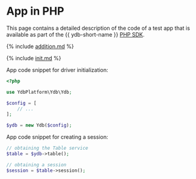 # App in PHP

This page contains a detailed description of the code of a test app that is available as part of the {{ ydb-short-name }} [PHP SDK](https://github.com/ydb-platform/ydb-php-sdk).

{% include [addition.md](auxilary/addition.md) %}

{% include [init.md](steps/01_init.md) %}

App code snippet for driver initialization:

```php
<?php

use YdbPlatform\Ydb\Ydb;

$config = [
    // ...
];

$ydb = new Ydb($config);
```

App code snippet for creating a session:

```php
// obtaining the Table service
$table = $ydb->table();

// obtaining a session
$session = $table->session();
```

